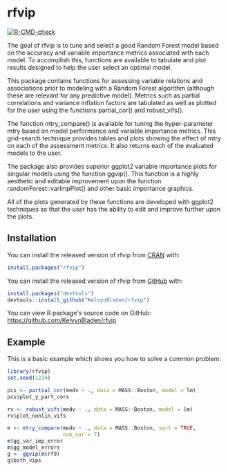 
# rfvip

<!-- badges: start -->
[![R-CMD-check](https://github.com/KelvynBladen/rfvip/actions/workflows/R-CMD-check.yaml/badge.svg)](https://github.com/KelvynBladen/rfvip/actions/workflows/R-CMD-check.yaml)
<!-- badges: end -->

The goal of rfvip is to tune and select a good Random Forest model based on the accuracy and variable importance metrics associated with each model. To accomplish this, functions are available to tabulate and plot results designed to help the user select an optimal model. 

This package contains functions for assessing variable relations and associations prior to modeling with a Random Forest algorithm (although these are relevant for any predictive model). Metrics such as partial correlations and variance inflation factors are tabulated as well as plotted for the user using the functions partial_cor() and robust_vifs(). 

The function mtry_compare() is available for tuning the hyper-parameter mtry based on model performance and variable importance metrics. This grid-search technique provides tables and plots showing the effect of mtry on each of the assessment metrics. It also returns each of the evaluated models to the user.

The package also provides superior ggplot2 variable importance plots for singular models using the function ggvip(). This function is a highly aesthetic and editable improvement upon the function randomForest::varImpPlot() and other basic importance graphics.

All of the plots generated by these functions are developed with ggplot2 techniques so that the user has the ability to edit and improve further upon the plots.

## Installation

You can install the released version of rfvip from [CRAN](https://CRAN.R-project.org) with:

``` r
install.packages("rfvip")
```

You can install the released version of rfvip from [GitHub](https://github.com) with:

``` r
install.packages("devtools")
devtools::install_github("KelvynBladen/rfvip")
```

You can view R package's source code on GitHub: <https://github.com/KelvynBladen/rfvip>

## Example

This is a basic example which shows you how to solve a common problem:

``` r
library(rfvip)
set.seed(1234)

pcs <- partial_cor(medv ~ ., data = MASS::Boston, model = lm)
pcs$plot_y_part_cors

rv <- robust_vifs(medv ~ ., data = MASS::Boston, model = lm)
rv$plot_nonlin_vifs

m <- mtry_compare(medv ~ ., data = MASS::Boston, sqrt = TRUE, 
                  num_var = 7)
m$gg_var_imp_error
m$gg_model_errors
g <- ggvip(m$rf9)
g$both_vips
```

